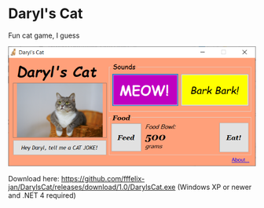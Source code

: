 # Daryl's Cat
 Fun cat game, I guess  
 
 ![MEOW! It's a screenshot!](https://raw.githubusercontent.com/fffelix-jan/DarylsCat/main/cat_screenshot.png)
 
 Download here: https://github.com/fffelix-jan/DarylsCat/releases/download/1.0/DarylsCat.exe  (Windows XP or newer and .NET 4 required)

